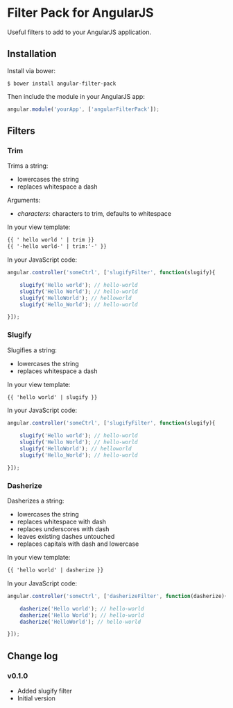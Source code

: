 # Filter Pack for AngularJS

Useful filters to add to your AngularJS application.

## Installation

Install via bower:

```shell
$ bower install angular-filter-pack
```

Then include the module in your AngularJS app:

```javascript
angular.module('yourApp', ['angularFilterPack']);
```

## Filters

### Trim

Trims a string:

- lowercases the string
- replaces whitespace a dash

Arguments:

- *characters*: characters to trim, defaults to whitespace


In your view template:

```html
{{ ' hello world ' | trim }}
{{ '-hello world-' | trim:'-' }}
```

In your JavaScript code:

```javascript
angular.controller('someCtrl', ['slugifyFilter', function(slugify){

    slugify('Hello world'); // hello-world
    slugify('Hello World'); // hello-world
    slugify('HelloWorld'); // helloworld
    slugify('Hello_World'); // hello-world

}]);
```

### Slugify

Slugifies a string:

- lowercases the string
- replaces whitespace a dash

In your view template:

```html
{{ 'hello world' | slugify }}
```

In your JavaScript code:

```javascript
angular.controller('someCtrl', ['slugifyFilter', function(slugify){

    slugify('Hello world'); // hello-world
    slugify('Hello World'); // hello-world
    slugify('HelloWorld'); // helloworld
    slugify('Hello_World'); // hello-world

}]);
```

### Dasherize

Dasherizes a string:

- lowercases the string
- replaces whitespace with dash
- replaces underscores with dash
- leaves existing dashes untouched
- replaces capitals with dash and lowercase

In your view template:

```html
{{ 'hello world' | dasherize }}
```

In your JavaScript code:

```javascript
angular.controller('someCtrl', ['dasherizeFilter', function(dasherize){

    dasherize('Hello world'); // hello-world
    dasherize('Hello World'); // hello-world
    dasherize('HelloWorld'); // hello-world

}]);
```

## Change log

### v0.1.0

- Added slugify filter
- Initial version

